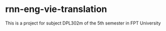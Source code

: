 # rnn-eng-vie-translation
This is a project for subject DPL302m of the 5th semester in FPT University
